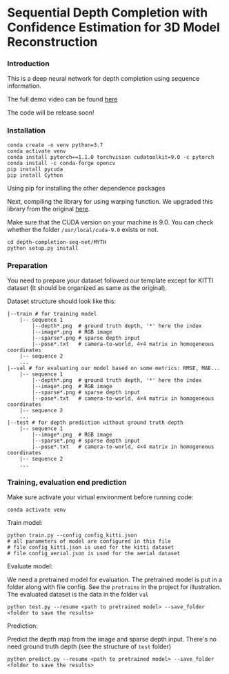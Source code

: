 # Sequential Depth Completion with Confidence Estimation for 3D Model Reconstruction
### Introduction 
This is a deep neural network for depth completion using sequence information.

The full demo video can be found [here](https://youtu.be/g0GUbv6nbiM)

The code will be release soon!

### Installation

    conda create -n venv python=3.7
    conda activate venv
    conda install pytorch==1.1.0 torchvision cudatoolkit=9.0 -c pytorch
    conda install -c conda-forge opencv
    pip install pycuda
    pip install Cython

Using pip for installing the other dependence packages

Next, compiling the library for using warping function. We upgraded this library from the original [here](https://github.com/simon-donne/defusr).

Make sure that the CUDA version on your machine is 9.0. You can check whether the folder `/usr/local/cuda-9.0` exists or not.

    cd depth-completion-seq-net/MYTH
    python setup.py install
    
### Preparation
You need to prepare your dataset followed our template except for KITTI dataset (It should be organized as same as the original).

Dataset structure should look like this:

```
|--train # for training model
    |-- sequence 1
        |--depth*.png  # ground truth depth, '*' here the index 
        |--image*.png  # RGB image
        |--sparse*.png # sparse depth input
        |--pose*.txt   # camera-to-world, 4×4 matrix in homogeneous coordinates
    |-- sequence 2
    ...
|--val # for evaluating our model based on some metrics: RMSE, MAE...
    |-- sequence 1
        |--depth*.png  # ground truth depth, '*' here the index 
        |--image*.png  # RGB image
        |--sparse*.png # sparse depth input
        |--pose*.txt   # camera-to-world, 4×4 matrix in homogeneous coordinates
    |-- sequence 2
    ...
|--test # for depth prediction without ground truth depth
    |-- sequence 1
        |--image*.png  # RGB image
        |--sparse*.png # sparse depth input
        |--pose*.txt   # camera-to-world, 4×4 matrix in homogeneous coordinates
    |-- sequence 2
    ...
```
    
### Training, evaluation end prediction
Make sure activate your virtual environment before running code:

    conda activate venv
    
Train model:

    python train.py --config config_kitti.json
    # all parameters of model are configured in this file
    # file config_kitti.json is used for the kitti dataset
    # file config_aerial.json is used for the aerial dataset

Evaluate model:

We need a pretrained model for evaluation. The pretrained model is put in a folder along with file config. 
See the `pretrains` in the project for illustration. The evaluated dataset is the data in the folder `val`

    python test.py --resume <path to pretrained model> --save_folder <folder to save the results>
    
Prediction:

Predict the depth map from the image and sparse depth input. There's no need ground truth depth (see the structure of `test` folder)

    python predict.py --resume <path to pretrained model> --save_folder <folder to save the results>
